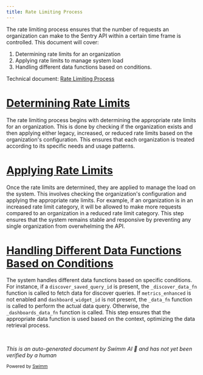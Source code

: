 ```yaml
---
title: Rate Limiting Process
---
```

The rate limiting process ensures that the number of requests an organization can make to the Sentry API within a certain time frame is controlled. This document will cover:

1. Determining rate limits for an organization
2. Applying rate limits to manage system load
3. Handling different data functions based on conditions.

Technical document: <SwmLink doc-title="Rate Limiting Process">[Rate Limiting Process](/.swm/rate-limiting-process.3cle1wpo.sw.md)</SwmLink>

# [Determining Rate Limits](https://app.swimm.io/repos/Z2l0aHViJTNBJTNBc2VudHJ5LWRlbW8tMSUzQSUzQVN3aW1tLURlbW8=/docs/3cle1wpo#rate_limits-function)

The rate limiting process begins with determining the appropriate rate limits for an organization. This is done by checking if the organization exists and then applying either legacy, increased, or reduced rate limits based on the organization's configuration. This ensures that each organization is treated according to its specific needs and usage patterns.

# [Applying Rate Limits](https://app.swimm.io/repos/Z2l0aHViJTNBJTNBc2VudHJ5LWRlbW8tMSUzQSUzQVN3aW1tLURlbW8=/docs/3cle1wpo#rate_limit_events-function)

Once the rate limits are determined, they are applied to manage the load on the system. This involves checking the organization's configuration and applying the appropriate rate limits. For example, if an organization is in an increased rate limit category, it will be allowed to make more requests compared to an organization in a reduced rate limit category. This step ensures that the system remains stable and responsive by preventing any single organization from overwhelming the API.

# [Handling Different Data Functions Based on Conditions](https://app.swimm.io/repos/Z2l0aHViJTNBJTNBc2VudHJ5LWRlbW8tMSUzQSUzQVN3aW1tLURlbW8=/docs/3cle1wpo#handling-different-data-functions-based-on-conditions)

The system handles different data functions based on specific conditions. For instance, if a `discover_saved_query_id` is present, the `_discover_data_fn` function is called to fetch data for discover queries. If `metrics_enhanced` is not enabled and `dashboard_widget_id` is not present, the `_data_fn` function is called to perform the actual data query. Otherwise, the `_dashboards_data_fn` function is called. This step ensures that the appropriate data function is used based on the context, optimizing the data retrieval process.

&nbsp;

*This is an auto-generated document by Swimm AI 🌊 and has not yet been verified by a human*

<SwmMeta version="3.0.0" repo-id="Z2l0aHViJTNBJTNBc2VudHJ5LWRlbW8tMSUzQSUzQVN3aW1tLURlbW8=" repo-name="sentry-demo-1" doc-type="product-flows"><sup>Powered by [Swimm](/)</sup></SwmMeta>

